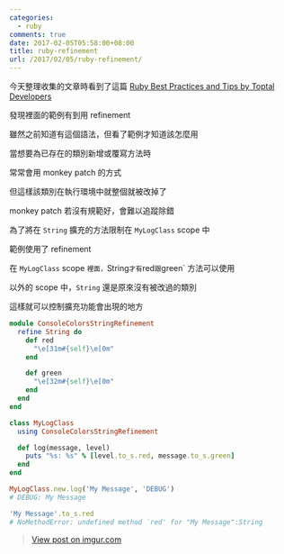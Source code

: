 ```yaml
---
categories:
  - ruby
comments: true
date: 2017-02-05T05:58:00+08:00
title: ruby-refinement
url: /2017/02/05/ruby-refinement/
---
```


今天整理收集的文章時看到了這篇 [Ruby Best Practices and Tips by Toptal Developers](https://www.toptal.com/ruby/tips-and-practices?utm_medium=sponsored_post&utm_campaign=ruby_tips&utm_source=facebook.com)

發現裡面的範例有到用 refinement

雖然之前知道有這個語法，但看了範例才知道該怎麼用

<!--more-->

當想要為已存在的類別新增或覆寫方法時

常常會用 monkey patch 的方式

但這樣該類別在執行環境中就整個就被改掉了

monkey patch 若沒有規範好，會難以追蹤除錯

為了將在 `String` 擴充的方法限制在 `MyLogClass` scope 中

範例使用了 refinement

在 `MyLogClass` scope `裡面，`String` 才有 `red` 跟 `green` 方法可以使用

以外的 scope 中，`String` 還是原來沒有被改過的類別

這樣就可以控制擴充功能會出現的地方

```ruby
module ConsoleColorsStringRefinement
  refine String do
    def red
      "\e[31m#{self}\e[0m"
    end

    def green
      "\e[32m#{self}\e[0m"
    end
  end
end

class MyLogClass
  using ConsoleColorsStringRefinement

  def log(message, level)
    puts "%s: %s" % [level.to_s.red, message.to_s.green]
  end
end

MyLogClass.new.log('My Message', 'DEBUG') 
# DEBUG: My Message

'My Message'.to_s.red
# NoMethodError: undefined method `red' for "My Message":String
```

<blockquote class="imgur-embed-pub" lang="en" data-id="8qq6lOM"><a href="//imgur.com/8qq6lOM">View post on imgur.com</a></blockquote><script async src="//s.imgur.com/min/embed.js" charset="utf-8"></script>
